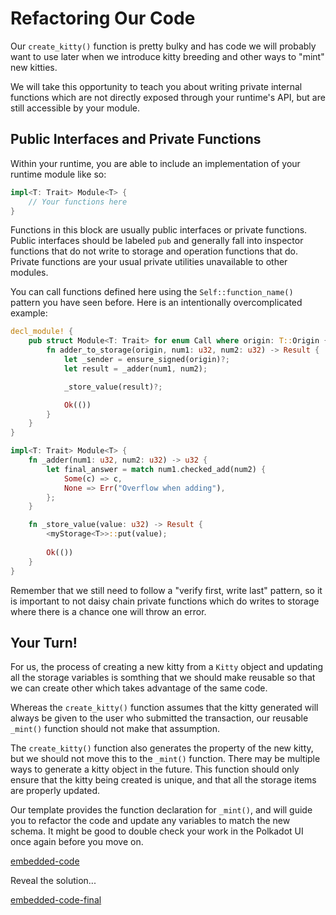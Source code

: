 Refactoring Our Code
===

Our `create_kitty()` function is pretty bulky and has code we will probably want to use later when we introduce kitty breeding and other ways to "mint" new kitties.

We will take this opportunity to teach you about writing private internal functions which are not directly exposed through your runtime's API, but are still accessible by your module.

## Public Interfaces and Private Functions

Within your runtime, you are able to include an implementation of your runtime module like so:

```rust
impl<T: Trait> Module<T> {
    // Your functions here
}
```

Functions in this block are usually public interfaces or private functions. Public interfaces should be labeled `pub` and generally fall into inspector functions that do not write to storage and operation functions that do. Private functions are your usual private utilities unavailable to other modules.

You can call functions defined here using the `Self::function_name()` pattern you have seen before. Here is an intentionally overcomplicated example:

```rust
decl_module! {
    pub struct Module<T: Trait> for enum Call where origin: T::Origin {
        fn adder_to_storage(origin, num1: u32, num2: u32) -> Result {
            let _sender = ensure_signed(origin)?;
            let result = _adder(num1, num2);

            _store_value(result)?;

            Ok(())
        }
    }
}

impl<T: Trait> Module<T> {
    fn _adder(num1: u32, num2: u32) -> u32 {
        let final_answer = match num1.checked_add(num2) {
            Some(c) => c,
            None => Err("Overflow when adding"),
        };
    }

    fn _store_value(value: u32) -> Result {
        <myStorage<T>>::put(value);
        
        Ok(())
    }
}
```

Remember that we still need to follow a "verify first, write last"  pattern, so it is important to not daisy chain private functions which do writes to storage where there is a chance one will throw an error.

## Your Turn!

For us, the process of creating a new kitty from a `Kitty` object and updating all the storage variables is somthing that we should make reusable so that we can create other which takes advantage of the same code.

Whereas the `create_kitty()` function assumes that the kitty generated will always be given to the user who submitted the transaction, our reusable `_mint()` function should not make that assumption.

The `create_kitty()` function also generates the property of the new kitty, but we should not move this to the `_mint()` function. There may be multiple ways to generate a kitty object in the future. This function should only ensure that the kitty being created is unique, and that all the storage items are properly updated.

Our template provides the function declaration for `_mint()`, and will guide you to refactor the code and update any variables to match the new schema. It might be good to double check your work in the Polkadot UI once again before you move on.

[embedded-code](./assets/2.6-template.rs ':include :type=code embed-template')

<a onmousedown="showHint()" onmouseup="hideHint()">Reveal the solution...</a>

[embedded-code-final](./assets/2.6-finished-code.rs ':include :type=code embed-final')